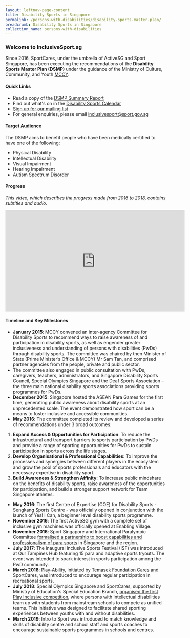 ```yaml
---
layout: leftnav-page-content
title: Disability Sports in Singapore
permalink: /persons-with-disabilities/disability-sports-master-plan/
breadcrumb: Disability Sports in Singapore
collection_name: persons-with-disabilities
---
```


### Welcome to InclusiveSport.sg
Since 2016, SportCares, under the umbrella of ActiveSG and Sport Singapore, has been executing the recommendations of the **Disability Sports Master Plan (DSMP)** under the guidance of the Ministry of Culture, Community, and Youth [MCCY](https://www.mccy.gov.sg/sector/initiatives/disability-sports-master-plan).

#### Quick Links
- Read a copy of the [DSMP Summary Report](https://www.mccy.gov.sg/-/media/MCCY-corp/Sectors/Disability-Sports-Master-Plan_Executive-Summary.pdf?la=en&hash=A0EDAB2D0FA04DBED210E6AD5AFD64F583AD2DC2)
- Find out what's on in the [Disability Sports Calendar](https://teamup.com/kszzuuzwp4j1c2he1f "Disability Sports Calendar")
- [Sign up for our mailing list](http://go.gov.sg/dsmp-mailinglist "Sign up for our mailing list")
- For general enquiries, please email inclusivesport@sport.gov.sg

#### Target Audience
The DSMP aims to benefit people who have been medically certified to have one of the following:
- Physical Disability
- Intellectual Disability
- Visual Impairment
- Hearing Impairment
- Autism Spectrum Disorder

#### Progress
*This video, which describes the progress made from 2016 to 2018, contains subtitles and audio.* 
<div class="bp-youtube">
      <iframe width="560" height="315" src="https://www.youtube.com/embed/sXf2x0Fkd7s" frameborder="0" allow="autoplay; encrypted-media" allowfullscreen></iframe>
</div>

#### Timeline and Key Milestones
-  **January 2015**: MCCY convened an inter-agency Committee for Disability Sports to recommend ways to raise awareness of and participation in disability sports, as well as engender greater inclusiveness and understanding of persons with disabilities (PwDs) through disability sports. The committee was chaired by then Minister of State (Prime Minister’s Office & MCCY) Mr Sam Tan, and comprised partner agencies from the people, private and public sector.
- The committee also engaged in public consultation with PwDs, caregivers, teachers, administrators, and Singapore Disability Sports Council, Special Olympics Singapore and the Deaf Sports Association – the three main national disability sports associations providing sports programmes for PwDs.
- **December 2015**: Singapore hosted the ASEAN Para Games for the first time, generating public awareness about disability sports at an unprecedented scale. The event demonstrated how sport can be a means to foster inclusive and accessible communities.
- **May 2016**: The committee completed its review and developed a series of recommendations under 3 broad outcomes:
1. **Expand Access & Opportunities for Participation**: To reduce the infrastructural and transport barriers to sports participation by PwDs and provide a range of sporting opportunities for PwDs to sustain participation in sports across the life stages.
2. **Develop Organisational & Professional Capabilities**: To improve the processes and synergies between different players in the ecosystem and grow the pool of sports professionals and educators with the necessary expertise in disability sport.
3. **Build Awareness & Strengthen Affinity**: To increase public mindshare on the benefits of disability sports, raise awareness of the opportunities for participation, and build a stronger support network for Team Singapore athletes.
- **May 2016**: The first Centre of Expertise (COE) for Disability Sports - Sengkang Sports Centre - was officially opened in conjunction with the launch of Yes! I Can, a beginner level disability sports programme.
- **November 2016**: The first ActiveSG gym with a complete set of inclusive gym machines was officially opened at Enabling Village.
- **November 2016**: Sport Singapore and International Paralympic Committee [formalised a partnership to boost capabilities and professionalism of para sports](https://www.sportsingapore.gov.sg/newsroom/media-releases/2016/11/ipc-partners-sportsg-to-enhance-para-sport-capabilities "formalised a partnership to boost capabilities and professionalism of para sports") in Singapore and the region.
- **July 2017**: The inaugural Inclusive Sports Festival (ISF) was introduced at Our Tampines Hub featuring 15 para and adaptive sports tryouts. The event was intended to spark interest in sports participation among the PwD community.
- **March 2018**: [Play-Ability](https://www.sportsingapore.gov.sg/Newsroom/Media-Releases/2018/3/Sport-Play-Ability-For-All "Play-Ability"), initiated by [Temasek Foundation Cares](https://www.temasekfoundation-cares.org.sg/journal/13/the-joy-of-play "Temasek Foundation Cares") and SportCares, was introduced to encourage regular participation in recreational sports.
- **July 2018**: Special Olympics Singapore and SportCares, supported by Ministry of Education's Special Education Branch, [organised the first Play Inclusive competition](https://www.sportsingapore.gov.sg/Newsroom/Media-Releases/2018/7/The-biggest-unified-sport-competition-in-Singapore "organised the first Play Inclusive competition"), where persons with intellectual disabilities team up with students from mainstream schools to compete as unified teams. This initiative was designed to facilitate shared sporting experiences between youths with and without disabilities.
- **March 2019**: Intro to Sport was introduced to match knowledge and skills of disability centre and school staff and sports coaches to encourage sustainable sports programmes in schools and centres.
